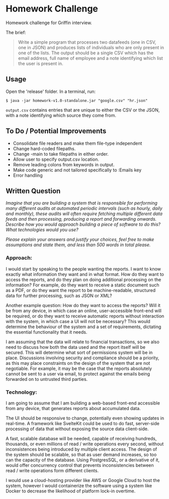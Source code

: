 # Homework Challenge

Homework challenge for Griffin interview.

The brief:

>Write a simple program that processes two datafeeds (one in CSV, one in JSON) and produces lists of individuals who are only present in one of the lists. The output should be a single CSV which has the email address, full name of employee and a note identifying which list the user is present in.

## Usage

Open the 'release' folder. In a terminal, run:

    $ java -jar homework-v1.0-standalone.jar "google.csv" "hr.json"

`output.csv` contains entries that are unique to either the CSV or the JSON, with a note identifying which source they come from.

## To Do / Potential Improvements

- Consolidate file readers and make them file-type independent
- Change hard-coded filepaths.
- Change -main to take filepaths in either order.
- Allow user to specify output.csv location.
- Remove leading colons from keywords in output.
- Make code generic and not tailored specifically to :Emails key
- Error handling


## Written Question

*Imagine that you are building a system that is responsible for performing many different audits at automated periodic intervals (such as hourly, daily and monthly), these audits will often require fetching multiple different data feeds and then processing, producing a report and forwarding onwards. Describe how you would approach building a piece of software to do this? What technologies would you use?*

*Please explain your answers and justify your choices, feel free to make assumptions and state them, and less than 500 words in total please.*

### Approach:

I would start by speaking to the people wanting the reports. I want to know exactly what information they want and in what format. How do they want to access the reports, and do they plan on doing additional processing on the information? For example, do they want to receive a static document such as a PDF, or do they want the report to be machine-readable, structured data for further processing, such as JSON or XML? 

Another example question: How do they want to access the reports? Will it be from any device, in which case an online, user-accessible front-end will be required, or do they want to receive automatic reports without interaction with the system, in which case a UI will not be necessary?  This would determine the behaviour of the system and a set of requirements, dictating the essential functionality that it needs.

I am assuming that the data will relate to financial transactions, so we also need to discuss how both the data used and the report itself will be secured. This will determine what sort of permissions system will be in place. Discussions involving security and compliance should be a priority, as this may place constraints on the design of the system that are not negotiable. For example, it may be the case that the reports absolutely cannot be sent to a user via email, to protect against the emails being forwarded on to untrusted third parties.

### Technology:

I am going to assume that I am building a web-based front-end accessible from any device, that generates reports about accumulated data.

The UI should be responsive to change, potentially even showing updates in real-time. A framework like SvelteKit could be used to do fast, server-side processing of data that without exposing the source data client-side.

A fast, scalable database will be needed, capable of receiving hundreds, thousands, or even millions of read / write operations every second, without inconsistences being introduced by multiple client access. The design of the system should be scalable, so that as user demand increases, so too can the capacity of the database. Using PostgresSQL, or a derivative of it, would offer concurrency control that prevents inconsistencies between read / write operations form different clients.

I would use a cloud-hosting provider like AWS or Google Cloud to host the system, however I would containerize the software using a system like Docker to decrease the likelihood of platform lock-in overtime.
